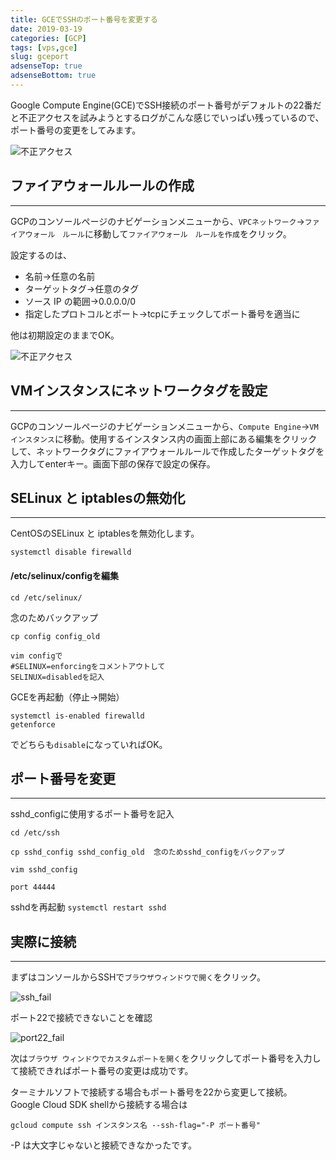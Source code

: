 ```yaml
---
title: GCEでSSHのポート番号を変更する
date: 2019-03-19
categories: [GCP]
tags: [vps,gce]
slug: gceport
adsenseTop: true
adsenseBottom: true
---
```


Google Compute Engine(GCE)でSSH接続のポート番号がデフォルトの22番だと不正アクセスを試みようとするログがこんな感じでいっぱい残っているので、ポート番号の変更をしてみます。

![不正アクセス](../../../images/gce_access.jpg)

## ファイアウォールルールの作成
---

GCPのコンソールページのナビゲーションメニューから、`VPCネットワーク`→`ファイアウォール　ルール`に移動して`ファイアウォール　ルールを作成`をクリック。  

設定するのは、  

-  名前→任意の名前
-  ターゲットタグ→任意のタグ
-  ソース IP の範囲→0.0.0.0/0
-  指定したプロトコルとポート→tcpにチェックしてポート番号を適当に

他は初期設定のままでOK。

![不正アクセス](../../../images/firewallrule.jpg)  

## VMインスタンスにネットワークタグを設定
---

GCPのコンソールページのナビゲーションメニューから、`Compute Engine`→`VMインスタンス`に移動。使用するインスタンス内の画面上部にある編集をクリックして、ネットワークタグにファイアウォールルールで作成したターゲットタグを入力してenterキー。画面下部の保存で設定の保存。

## SELinux と iptablesの無効化
---

CentOSのSELinux と iptablesを無効化します。

```
systemctl disable firewalld
```


#### /etc/selinux/configを編集

```
cd /etc/selinux/
```

念のためバックアップ

```
cp config config_old
```

```
vim configで
#SELINUX=enforcingをコメントアウトして
SELINUX=disabledを記入
```

GCEを再起動（停止→開始）    
```
systemctl is-enabled firewalld
getenforce
```

でどちらも`disable`になっていればOK。

## ポート番号を変更
---

sshd_configに使用するポート番号を記入

```
cd /etc/ssh
```
```
cp sshd_config sshd_config_old  念のためsshd_configをバックアップ
```
```
vim sshd_config
```
```
port 44444
```

sshdを再起動
`systemctl restart sshd`

## 実際に接続
---

まずはコンソールからSSHで`ブラウザウィンドウで開く`をクリック。

![ssh_fail](../../../images/gce_ssh_fail.jpg)

ポート22で接続できないことを確認

![port22_fail](../../../images/gce_port22_fail.jpg)  

次は`ブラウザ ウィンドウでカスタムポートを開く`をクリックしてポート番号を入力して接続できればポート番号の変更は成功です。

ターミナルソフトで接続する場合もポート番号を22から変更して接続。  
Google Cloud SDK shellから接続する場合は

```
gcloud compute ssh インスタンス名 --ssh-flag="-P ポート番号"
```

-P は大文字じゃないと接続できなかったです。